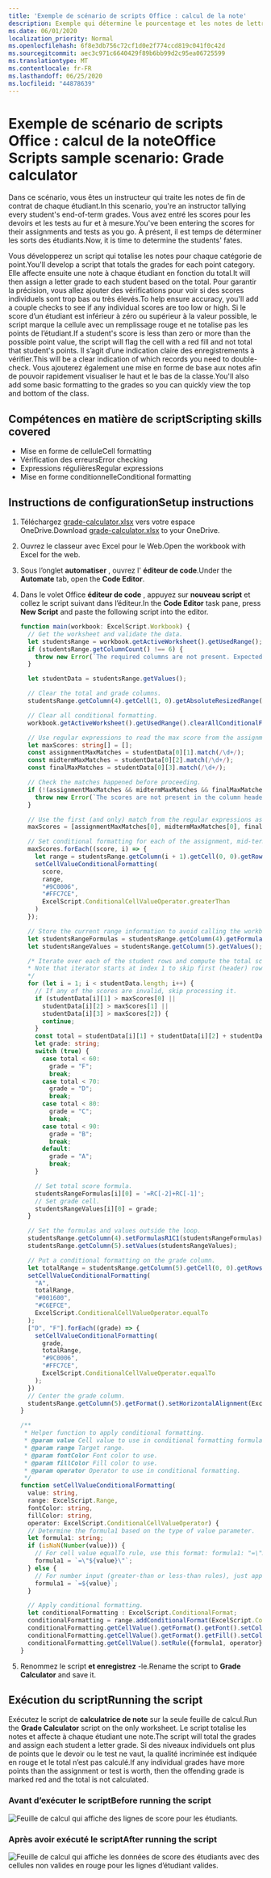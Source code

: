 ```yaml
---
title: 'Exemple de scénario de scripts Office : calcul de la note'
description: Exemple qui détermine le pourcentage et les notes de lettres d’une classe d’étudiants.
ms.date: 06/01/2020
localization_priority: Normal
ms.openlocfilehash: 6f8e3db756c72cf1d0e2f774ccd819c041f0c42d
ms.sourcegitcommit: aec3c971c6640429f89b6bb99d2c95ea06725599
ms.translationtype: MT
ms.contentlocale: fr-FR
ms.lasthandoff: 06/25/2020
ms.locfileid: "44878639"
---
```

# <a name="office-scripts-sample-scenario-grade-calculator"></a><span data-ttu-id="b929a-103">Exemple de scénario de scripts Office : calcul de la note</span><span class="sxs-lookup"><span data-stu-id="b929a-103">Office Scripts sample scenario: Grade calculator</span></span>

<span data-ttu-id="b929a-104">Dans ce scénario, vous êtes un instructeur qui traite les notes de fin de contrat de chaque étudiant.</span><span class="sxs-lookup"><span data-stu-id="b929a-104">In this scenario, you're an instructor tallying every student's end-of-term grades.</span></span> <span data-ttu-id="b929a-105">Vous avez entré les scores pour les devoirs et les tests au fur et à mesure.</span><span class="sxs-lookup"><span data-stu-id="b929a-105">You've been entering the scores for their assignments and tests as you go.</span></span> <span data-ttu-id="b929a-106">À présent, il est temps de déterminer les sorts des étudiants.</span><span class="sxs-lookup"><span data-stu-id="b929a-106">Now, it is time to determine the students' fates.</span></span>

<span data-ttu-id="b929a-107">Vous développerez un script qui totalise les notes pour chaque catégorie de point.</span><span class="sxs-lookup"><span data-stu-id="b929a-107">You'll develop a script that totals the grades for each point category.</span></span> <span data-ttu-id="b929a-108">Elle affecte ensuite une note à chaque étudiant en fonction du total.</span><span class="sxs-lookup"><span data-stu-id="b929a-108">It will then assign a letter grade to each student based on the total.</span></span> <span data-ttu-id="b929a-109">Pour garantir la précision, vous allez ajouter des vérifications pour voir si des scores individuels sont trop bas ou très élevés.</span><span class="sxs-lookup"><span data-stu-id="b929a-109">To help ensure accuracy, you'll add a couple checks to see if any individual scores are too low or high.</span></span> <span data-ttu-id="b929a-110">Si le score d’un étudiant est inférieur à zéro ou supérieur à la valeur possible, le script marque la cellule avec un remplissage rouge et ne totalise pas les points de l’étudiant.</span><span class="sxs-lookup"><span data-stu-id="b929a-110">If a student's score is less than zero or more than the possible point value, the script will flag the cell with a red fill and not total that student's points.</span></span> <span data-ttu-id="b929a-111">Il s’agit d’une indication claire des enregistrements à vérifier.</span><span class="sxs-lookup"><span data-stu-id="b929a-111">This will be a clear indication of which records you need to double-check.</span></span> <span data-ttu-id="b929a-112">Vous ajouterez également une mise en forme de base aux notes afin de pouvoir rapidement visualiser le haut et le bas de la classe.</span><span class="sxs-lookup"><span data-stu-id="b929a-112">You'll also add some basic formatting to the grades so you can quickly view the top and bottom of the class.</span></span>

## <a name="scripting-skills-covered"></a><span data-ttu-id="b929a-113">Compétences en matière de script</span><span class="sxs-lookup"><span data-stu-id="b929a-113">Scripting skills covered</span></span>

- <span data-ttu-id="b929a-114">Mise en forme de cellule</span><span class="sxs-lookup"><span data-stu-id="b929a-114">Cell formatting</span></span>
- <span data-ttu-id="b929a-115">Vérification des erreurs</span><span class="sxs-lookup"><span data-stu-id="b929a-115">Error checking</span></span>
- <span data-ttu-id="b929a-116">Expressions régulières</span><span class="sxs-lookup"><span data-stu-id="b929a-116">Regular expressions</span></span>
- <span data-ttu-id="b929a-117">Mise en forme conditionnelle</span><span class="sxs-lookup"><span data-stu-id="b929a-117">Conditional formatting</span></span>

## <a name="setup-instructions"></a><span data-ttu-id="b929a-118">Instructions de configuration</span><span class="sxs-lookup"><span data-stu-id="b929a-118">Setup instructions</span></span>

1. <span data-ttu-id="b929a-119">Téléchargez <a href="grade-calculator.xlsx">grade-calculator.xlsx</a> vers votre espace OneDrive.</span><span class="sxs-lookup"><span data-stu-id="b929a-119">Download <a href="grade-calculator.xlsx">grade-calculator.xlsx</a> to your OneDrive.</span></span>

2. <span data-ttu-id="b929a-120">Ouvrez le classeur avec Excel pour le Web.</span><span class="sxs-lookup"><span data-stu-id="b929a-120">Open the workbook with Excel for the web.</span></span>

3. <span data-ttu-id="b929a-121">Sous l’onglet **automatiser** , ouvrez l' **éditeur de code**.</span><span class="sxs-lookup"><span data-stu-id="b929a-121">Under the **Automate** tab, open the **Code Editor**.</span></span>

4. <span data-ttu-id="b929a-122">Dans le volet Office **éditeur de code** , appuyez sur **nouveau script** et collez le script suivant dans l’éditeur.</span><span class="sxs-lookup"><span data-stu-id="b929a-122">In the **Code Editor** task pane, press **New Script** and paste the following script into the editor.</span></span>

    ```TypeScript
    function main(workbook: ExcelScript.Workbook) {
      // Get the worksheet and validate the data.
      let studentsRange = workbook.getActiveWorksheet().getUsedRange();
      if (studentsRange.getColumnCount() !== 6) {
        throw new Error(`The required columns are not present. Expected column headers: "Student ID | Assignment score | Mid-term | Final | Total | Grade"`);
      }

      let studentData = studentsRange.getValues();

      // Clear the total and grade columns.
      studentsRange.getColumn(4).getCell(1, 0).getAbsoluteResizedRange(studentData.length - 1, 2).clear();

      // Clear all conditional formatting.
      workbook.getActiveWorksheet().getUsedRange().clearAllConditionalFormats();

      // Use regular expressions to read the max score from the assignment, mid-term, and final scores columns.
      let maxScores: string[] = [];
      const assignmentMaxMatches = studentData[0][1].match(/\d+/);
      const midtermMaxMatches = studentData[0][2].match(/\d+/);
      const finalMaxMatches = studentData[0][3].match(/\d+/);

      // Check the matches happened before proceeding.
      if (!(assignmentMaxMatches && midtermMaxMatches && finalMaxMatches)) {
        throw new Error(`The scores are not present in the column headers. Expected format: "Assignments (n)|Mid-term (n)|Final (n)"`);
      }

      // Use the first (and only) match from the regular expressions as the max scores.
      maxScores = [assignmentMaxMatches[0], midtermMaxMatches[0], finalMaxMatches[0]];

      // Set conditional formatting for each of the assignment, mid-term, and final scores columns.
      maxScores.forEach((score, i) => {
        let range = studentsRange.getColumn(i + 1).getCell(0, 0).getRowsBelow(studentData.length - 1);
        setCellValueConditionalFormatting(
          score,
          range,
          "#9C0006",
          "#FFC7CE",
          ExcelScript.ConditionalCellValueOperator.greaterThan
        )
      });

      // Store the current range information to avoid calling the workbook in the loop.
      let studentsRangeFormulas = studentsRange.getColumn(4).getFormulasR1C1();
      let studentsRangeValues = studentsRange.getColumn(5).getValues();

      /* Iterate over each of the student rows and compute the total score and letter grade.
      * Note that iterator starts at index 1 to skip first (header) row.
      */
      for (let i = 1; i < studentData.length; i++) {
        // If any of the scores are invalid, skip processing it.
        if (studentData[i][1] > maxScores[0] ||
          studentData[i][2] > maxScores[1] ||
          studentData[i][3] > maxScores[2]) {
          continue;
        }
        const total = studentData[i][1] + studentData[i][2] + studentData[i][3];
        let grade: string;
        switch (true) {
          case total < 60:
            grade = "F";
            break;
          case total < 70:
            grade = "D";
            break;
          case total < 80:
            grade = "C";
            break;
          case total < 90:
            grade = "B";
            break;
          default:
            grade = "A";
            break;
        }

        // Set total score formula.
        studentsRangeFormulas[i][0] = '=RC[-2]+RC[-1]';
        // Set grade cell.
        studentsRangeValues[i][0] = grade;
      }

      // Set the formulas and values outside the loop.
      studentsRange.getColumn(4).setFormulasR1C1(studentsRangeFormulas);
      studentsRange.getColumn(5).setValues(studentsRangeValues);

      // Put a conditional formatting on the grade column.
      let totalRange = studentsRange.getColumn(5).getCell(0, 0).getRowsBelow(studentData.length - 1);
      setCellValueConditionalFormatting(
        "A",
        totalRange,
        "#001600",
        "#C6EFCE",
        ExcelScript.ConditionalCellValueOperator.equalTo
      );
      ["D", "F"].forEach((grade) => {
        setCellValueConditionalFormatting(
          grade,
          totalRange,
          "#9C0006",
          "#FFC7CE",
          ExcelScript.ConditionalCellValueOperator.equalTo
        );
      })
      // Center the grade column.
      studentsRange.getColumn(5).getFormat().setHorizontalAlignment(ExcelScript.HorizontalAlignment.center);
    }

    /**
     * Helper function to apply conditional formatting.
     * @param value Cell value to use in conditional formatting formula1.
     * @param range Target range.
     * @param fontColor Font color to use.
     * @param fillColor Fill color to use.
     * @param operator Operator to use in conditional formatting.
     */
    function setCellValueConditionalFormatting(
      value: string,
      range: ExcelScript.Range,
      fontColor: string,
      fillColor: string,
      operator: ExcelScript.ConditionalCellValueOperator) {
      // Determine the formula1 based on the type of value parameter.
      let formula1: string;
      if (isNaN(Number(value))) {
        // For cell value equalTo rule, use this format: formula1: "=\"A\"",
        formula1 = `=\"${value}\"`;
      } else {
        // For number input (greater-than or less-than rules), just append '='.
        formula1 = `=${value}`;
      }

      // Apply conditional formatting.
      let conditionalFormatting : ExcelScript.ConditionalFormat;
      conditionalFormatting = range.addConditionalFormat(ExcelScript.ConditionalFormatType.cellValue);
      conditionalFormatting.getCellValue().getFormat().getFont().setColor(fontColor);
      conditionalFormatting.getCellValue().getFormat().getFill().setColor(fillColor);
      conditionalFormatting.getCellValue().setRule({formula1, operator});
    }
    ```

5. <span data-ttu-id="b929a-123">Renommez le script **et enregistrez** -le.</span><span class="sxs-lookup"><span data-stu-id="b929a-123">Rename the script to **Grade Calculator** and save it.</span></span>

## <a name="running-the-script"></a><span data-ttu-id="b929a-124">Exécution du script</span><span class="sxs-lookup"><span data-stu-id="b929a-124">Running the script</span></span>

<span data-ttu-id="b929a-125">Exécutez le script de **calculatrice de note** sur la seule feuille de calcul.</span><span class="sxs-lookup"><span data-stu-id="b929a-125">Run the **Grade Calculator** script on the only worksheet.</span></span> <span data-ttu-id="b929a-126">Le script totalise les notes et affecte à chaque étudiant une note.</span><span class="sxs-lookup"><span data-stu-id="b929a-126">The script will total the grades and assign each student a letter grade.</span></span> <span data-ttu-id="b929a-127">Si des niveaux individuels ont plus de points que le devoir ou le test ne vaut, la qualité incriminée est indiquée en rouge et le total n’est pas calculé.</span><span class="sxs-lookup"><span data-stu-id="b929a-127">If any individual grades have more points than the assignment or test is worth, then the offending grade is marked red and the total is not calculated.</span></span>

### <a name="before-running-the-script"></a><span data-ttu-id="b929a-128">Avant d’exécuter le script</span><span class="sxs-lookup"><span data-stu-id="b929a-128">Before running the script</span></span>

![Feuille de calcul qui affiche des lignes de score pour les étudiants.](../../images/scenario-grade-calculator-before.png)

### <a name="after-running-the-script"></a><span data-ttu-id="b929a-130">Après avoir exécuté le script</span><span class="sxs-lookup"><span data-stu-id="b929a-130">After running the script</span></span>

![Feuille de calcul qui affiche les données de score des étudiants avec des cellules non valides en rouge pour les lignes d’étudiant valides.](../../images/scenario-grade-calculator-after.png)
